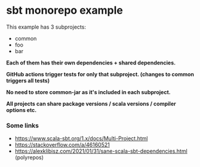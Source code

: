 # sbt monorepo example

This example has 3 subprojects:
- common
- foo
- bar

**Each of them has their own dependencies + shared dependencies.**

**GitHub actions trigger tests for only that subproject. (changes to common triggers all tests)**

**No need to store common-jar as it's included in each subproject.**

**All projects can share package versions / scala versions / compiler options etc.**

### Some links

- https://www.scala-sbt.org/1.x/docs/Multi-Project.html
- https://stackoverflow.com/a/46160521
- https://alexklibisz.com/2021/01/31/sane-scala-sbt-dependencies.html (polyrepos)
